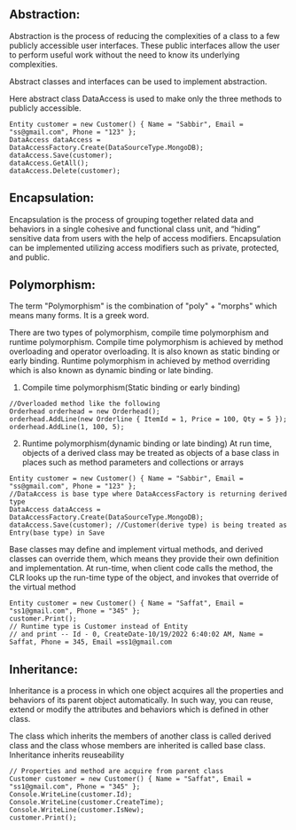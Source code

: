 ## Abstraction:

Abstraction is the process of reducing the complexities of a class to a few publicly accessible user interfaces. 
These public interfaces allow the user to perform useful work without the need to know its underlying complexities.

Abstract classes and interfaces can be used to implement abstraction.

Here abstract class DataAccess is used to make only the three methods to publicly accessible.

 ```
 Entity customer = new Customer() { Name = "Sabbir", Email = "ss@gmail.com", Phone = "123" };
 DataAccess dataAccess = DataAccessFactory.Create(DataSourceType.MongoDB);
 dataAccess.Save(customer);
 dataAccess.GetAll();
 dataAccess.Delete(customer);
```
## Encapsulation:

Encapsulation is the process of grouping together related data and behaviors in a single cohesive and functional class unit, 
and “hiding” sensitive data from users with the help of access modifiers.
Encapsulation can be implemented utilizing access modifiers such as private, protected, and public.

## Polymorphism:

The term "Polymorphism" is the combination of "poly" + "morphs" which means many forms. It is a greek word. 

There are two types of polymorphism, compile time polymorphism and runtime polymorphism. 
Compile time polymorphism is achieved by method overloading and operator overloading.
It is also known as static binding or early binding. Runtime polymorphism in achieved by method overriding which is also known as dynamic binding or late binding.

 1. Compile time polymorphism(Static binding or early binding)
   ```
   //Overloaded method like the following
   Orderhead orderhead = new Orderhead();
   orderhead.AddLine(new Orderline { ItemId = 1, Price = 100, Qty = 5 });
   orderhead.AddLine(1, 100, 5);
   ```
2. Runtime polymorphism(dynamic binding or late binding)
   At run time, objects of a derived class may be treated as objects of a base class in places such as method parameters and collections or arrays
  
  ```
  Entity customer = new Customer() { Name = "Sabbir", Email = "ss@gmail.com", Phone = "123" };
  //DataAccess is base type where DataAccessFactory is returning derived type
  DataAccess dataAccess = DataAccessFactory.Create(DataSourceType.MongoDB);
  dataAccess.Save(customer); //Customer(derive type) is being treated as Entry(base type) in Save
  ```

Base classes may define and implement virtual methods, and derived classes can override them, which means they provide their own definition and implementation. At run-time, when client code calls the method, the CLR looks up the run-time type of the object, and invokes that override of the virtual method 
 
  ``` 
  Entity customer = new Customer() { Name = "Saffat", Email = "ss1@gmail.com", Phone = "345" };
  customer.Print();
  // Runtime type is Customer instead of Entity 
  // and print -- Id - 0, CreateDate-10/19/2022 6:40:02 AM, Name = Saffat, Phone = 345, Email =ss1@gmail.com
  ``` 

## Inheritance:

Inheritance is a process in which one object acquires all the properties and behaviors of its parent object automatically.
In such way, you can reuse, extend or modify the attributes and behaviors which is defined in other class.

The class which inherits the members of another class is called derived class and the class whose members are inherited is called base class.
Inheritance inherits reuseability

 ``` 
// Properties and method are acquire from parent class
Customer customer = new Customer() { Name = "Saffat", Email = "ss1@gmail.com", Phone = "345" };  
Console.WriteLine(customer.Id);
Console.WriteLine(customer.CreateTime);
Console.WriteLine(customer.IsNew);
customer.Print();
 ``` 



